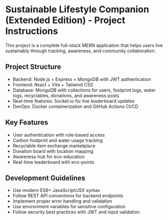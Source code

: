 # Sustainable Lifestyle Companion (Extended Edition) - Project Instructions

This project is a complete full-stack MERN application that helps users live sustainably through tracking, awareness, and community collaboration.

## Project Structure
- Backend: Node.js + Express + MongoDB with JWT authentication
- Frontend: React + Vite + Tailwind CSS
- Database: MongoDB with collections for users, footprint logs, water logs, recyclables, donations, and awareness posts
- Real-time features: Socket.io for live leaderboard updates
- DevOps: Docker containerization and GitHub Actions CI/CD

## Key Features
- User authentication with role-based access
- Carbon footprint and water usage tracking
- Recyclable item exchange marketplace
- Donation board with location mapping
- Awareness hub for eco-education
- Real-time leaderboard with eco-points

## Development Guidelines
- Use modern ES6+ JavaScript/JSX syntax
- Follow REST API conventions for backend endpoints
- Implement proper error handling and validation
- Use environment variables for sensitive configuration
- Follow security best practices with JWT and input validation